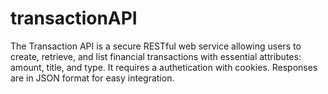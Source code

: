 # transactionAPI
The Transaction API is a secure RESTful web service allowing users to create, retrieve, and list financial transactions with essential attributes: amount, title, and type. It requires a authetication with cookies. Responses are in JSON format for easy integration.
